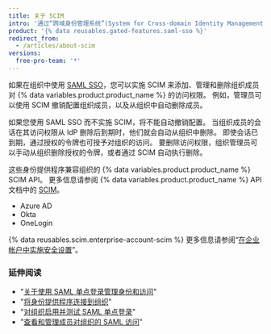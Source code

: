 ```yaml
---
title: 关于 SCIM
intro: '通过“跨域身份管理系统”(System for Cross-domain Identity Management, SCIM)，管理员可以在系统之间自动交换用户身份信息。'
product: '{% data reusables.gated-features.saml-sso %}'
redirect_from:
  - /articles/about-scim
versions:
  free-pro-team: '*'
---
```


如果在组织中使用 [SAML SSO](/articles/about-identity-and-access-management-with-saml-single-sign-on)，您可以实施 SCIM 来添加、管理和删除组织成员对 {% data variables.product.product_name %} 的访问权限。 例如，管理员可以使用 SCIM 撤销配置组织成员，以及从组织中自动删除成员。

如果您使用 SAML SSO 而不实施 SCIM，将不能自动撤销配置。 当组织成员的会话在其访问权限从 IdP 删除后到期时，他们就会自动从组织中删除。 即使会话已到期，通过授权的令牌也可授予对组织的访问。 要删除访问权限，组织管理员可以手动从组织删除授权的令牌，或者通过 SCIM 自动执行删除。

这些身份提供程序兼容组织的 {% data variables.product.product_name %} SCIM API。 更多信息请参阅 {% data variables.product.product_name %} API 文档中的 [SCIM](/v3/scim/)。
- Azure AD
- Okta
- OneLogin

{% data reusables.scim.enterprise-account-scim %} 更多信息请参阅“[在企业帐户中实施安全设置](/github/setting-up-and-managing-your-enterprise-account/enforcing-security-settings-in-your-enterprise-account#managing-user-provisioning-for-organizations-in-your-enterprise-account)”。

### 延伸阅读

- "[关于使用 SAML 单点登录管理身份和访问](/articles/about-identity-and-access-management-with-saml-single-sign-on)"
- "[将身份提供程序连接到组织](/articles/connecting-your-identity-provider-to-your-organization)"
- "[对组织启用并测试 SAML 单点登录](/articles/enabling-and-testing-saml-single-sign-on-for-your-organization)"
- "[查看和管理成员对组织的 SAML 访问](/github/setting-up-and-managing-organizations-and-teams//viewing-and-managing-a-members-saml-access-to-your-organization)"
